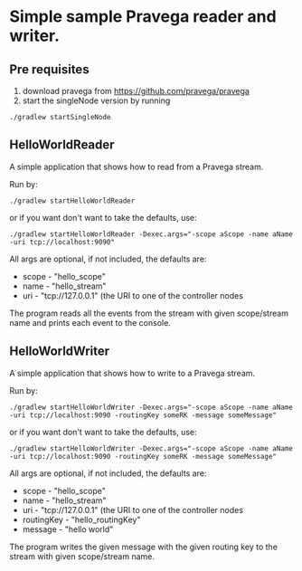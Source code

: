 # Simple sample Pravega reader and writer.

## Pre requisites
1. download pravega from https://github.com/pravega/pravega
2. start the singleNode version by running

```
./gradlew startSingleNode
```

## HelloWorldReader
A simple application that shows how to read from a Pravega stream.

Run by:

```
./gradlew startHelloWorldReader
```

or if you want don't want to take the defaults, use:

```
./gradlew startHelloWorldReader -Dexec.args="-scope aScope -name aName -uri tcp://localhost:9090"
```

All args are optional, if not included, the defaults are:

 * scope - "hello_scope"
 * name - "hello_stream" 
 * uri - "tcp://127.0.0.1" (the URI to one of the controller nodes

The program reads all the events from the stream with given scope/stream name and prints each event to the console.

## HelloWorldWriter
A simple application that shows how to write to a Pravega stream.

Run by:

```
./gradlew startHelloWorldWriter -Dexec.args="-scope aScope -name aName -uri tcp://localhost:9090 -routingKey someRK -message someMessage"
```

or if you want don't want to take the defaults, use:

```
./gradlew startHelloWorldWriter -Dexec.args="-scope aScope -name aName -uri tcp://localhost:9090 -routingKey someRK -message someMessage"
```

All args are optional, if not included, the defaults are:

 * scope - "hello_scope"
 * name - "hello_stream" 
 * uri - "tcp://127.0.0.1" (the URI to one of the controller nodes
 * routingKey - "hello_routingKey"
 * message - "hello world"

The program writes the given message with the given routing key to the stream with given scope/stream name.
